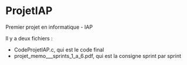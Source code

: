 # ProjetIAP
Premier projet en informatique - IAP

Il y a deux fichiers :
- CodeProjetIAP.c, qui est le code final
- projet_memo___sprints_1_a_6.pdf, qui est la consigne sprint par sprint
